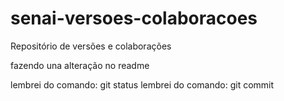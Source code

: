 ﻿# senai-versoes-colaboracoes

Repositório de versões e colaborações

fazendo una alteração no readme

lembrei do comando: git status
lembrei do comando: git commit

